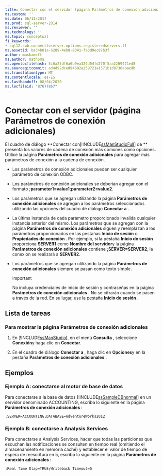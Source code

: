 ```yaml
---
title: Conectar con el servidor (página Parámetros de conexión adicionales) | Microsoft Docs
ms.custom: ''
ms.date: 06/13/2017
ms.prod: sql-server-2014
ms.reviewer: ''
ms.technology: ''
ms.topic: conceptual
f1_keywords:
- sql12.swb.connecttoserver.options.registeredservers.f1
ms.assetid: ba34b01a-6289-4eb8-8341-fa3d9ec87b3f
author: mashamsft
ms.author: mathoma
ms.openlocfilehash: 5c6a23df6a6b9ea324d54fd270f5aa2269471ed8
ms.sourcegitcommit: ad4d92dce894592a259721a1571b1d8736abacdb
ms.translationtype: MT
ms.contentlocale: es-ES
ms.lasthandoff: 08/04/2020
ms.locfileid: "87677867"
---
```

# <a name="connect-to-server-additional-connection-parameters-page"></a>Conectar con el servidor (página Parámetros de conexión adicionales)
  El cuadro de diálogo **Conectar con[!INCLUDE[ssManStudioFull](../includes/ssmanstudiofull-md.md)] de ** presenta los valores de cadena de conexión más comunes como opciones. Utilice la página **Parámetros de conexión adicionales** para agregar más parámetros de conexión a la cadena de conexión.  
  
-   Los parámetros de conexión adicionales pueden ser cualquier parámetro de conexión ODBC.  
  
-   Los parámetros de conexión adicionales se deberían agregar con el formato **;parameter1=value1;parameter2=value2**.  
  
-   Los parámetros que se agregan utilizando la página **Parámetros de conexión adicionales** se agregan a los parámetros seleccionados utilizando las opciones del cuadro de diálogo **Conectar a** .  
  
-   La última instancia de cada parámetro proporcionado invalida cualquier instancia anterior del mismo. Los parámetros que se agregan con la página **Parámetros de conexión adicionales** siguen y reemplazan a los parámetros proporcionados en las pestañas **Inicio de sesión** o **Propiedades de conexión** . Por ejemplo, si la pestaña **Inicio de sesión** proporciona **SERVER1** como **Nombre del servidor**y la página **Parámetros de conexión adicionales** contiene **;SERVER=SERVER2**, la conexión se realizará a **SERVER2**.  
  
-   Los parámetros que se agregan utilizando la página **Parámetros de conexión adicionales** siempre se pasan como texto simple.  
  
    > [!IMPORTANT]  
    >  No incluya credenciales de inicio de sesión y contraseñas en la página **Parámetros de conexión adicionales** . No se cifrarán cuando se pasen a través de la red. En su lugar, use la pestaña **Inicio de sesión** .  
  
## <a name="task-list"></a>Lista de tareas  
  
### <a name="to-show-the-additional-connection-parameters-page"></a>Para mostrar la página Parámetros de conexión adicionales  
  
1.  En [!INCLUDE[ssManStudio](../includes/ssmanstudio-md.md)], en el menú **Consulta** , seleccione **Conexión**y haga clic en **Conectar**.  
  
2.  En el cuadro de diálogo **Conectar a** , haga clic en **Opciones**y en la pestaña **Parámetros de conexión adicionales** .  
  
## <a name="examples"></a>Ejemplos  
  
### <a name="example-a-connecting-to-the-database-engine"></a>Ejemplo A: conectarse al motor de base de datos  
 Para conectarse a la base de datos [!INCLUDE[ssSampleDBnormal](../includes/sssampledbnormal-md.md)] en un servidor denominado ACCOUNTING, escriba lo siguiente en la página **Parámetros de conexión adicionales** :  
  
```  
;SERVER=ACCOUNTING;DATABASE=AdventureWorks2012  
```  
  
### <a name="example-b-connecting-to-analysis-services"></a>Ejemplo B: conectarse a Analysis Services  
 Para conectarse a Analysis Services, hacer que todas las particiones que escuchan las notificaciones se consulten en tiempo real (omitiendo el almacenamiento en memoria caché) y establecer el valor de tiempo de espera de reescritura en 5, escriba lo siguiente en la página **Parámetros de conexión adicionales** :  
  
```  
;Real Time Olap=TRUE;Writeback Timeout=5  
```  
  
  
